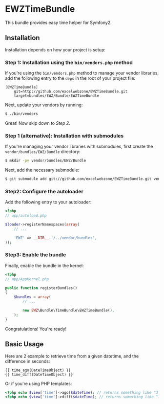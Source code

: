 EWZTimeBundle
=============

This bundle provides easy time helper for Symfony2.

## Installation

Installation depends on how your project is setup:

### Step 1: Installation using the `bin/vendors.php` method

If you're using the `bin/vendors.php` method to manage your vendor libraries,
add the following entry to the `deps` in the root of your project file:

```
[EWZTimeBundle]
    git=http://github.com/excelwebzone/EWZTimeBundle.git
    target=bundles/EWZ/Bundle/EWZTimeBundle
```

Next, update your vendors by running:

``` bash
$ ./bin/vendors
```

Great! Now skip down to *Step 2*.

### Step 1 (alternative): Installation with submodules

If you're managing your vendor libraries with submodules, first create the
`vendor/bundles/EWZ/Bundle` directory:

``` bash
$ mkdir -pv vendor/bundles/EWZ/Bundle
```

Next, add the necessary submodule:

``` bash
$ git submodule add git://github.com/excelwebzone/EWZTimeBundle.git vendor/bundles/EWZ/Bundle/EWZTimeBundle
```

### Step2: Configure the autoloader

Add the following entry to your autoloader:

``` php
<?php
// app/autoload.php

$loader->registerNamespaces(array(
    // ...

    'EWZ' => __DIR__.'/../vendor/bundles',
));
```

### Step3: Enable the bundle

Finally, enable the bundle in the kernel:

``` php
<?php
// app/AppKernel.php

public function registerBundles()
{
    $bundles = array(
        // ...

        new EWZ\Bundle\TimeBundle\EWZTimeBundle(),
    );
}
```

Congratulations! You're ready!

## Basic Usage

Here are 2 example to retrieve time from a given datetime, and the difference in seconds:

``` jinja
{{ time_ago(DateTimeObject) }}
{{ time_diff(DateTimeObject) }}
```

Or if you're using PHP templates:

``` php
<?php echo $view['time']->ago($dateTime); // returns something like "3 minutes ago" ?>
<?php echo $view['time']->diff($dateTime); // returns something like "180" seconds ?>
```
